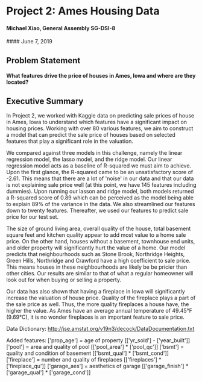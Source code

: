 # Project 2: Ames Housing Data 

#### Michael Xiao, General Assembly SG-DSI-8

#### June 7, 2019

## Problem Statement
#### What features drive the price of houses in Ames, Iowa and where are they located?

## Executive Summary
In Project 2, we worked with Kaggle data on predicting sale prices of house in Ames, Iowa to understand which features have a significant impact on housing prices. Working with over 80 various features, we aim to construct a model that can predict the sale price of houses based on selected features that play a significant role in the valuation. 

We compared against three models in this challenge, namely the linear regression model, the lasso model, and the ridge model. Our linear regression model acts as a baseline of R-squared we must aim to achieve. Upon the first glance, the R-squared came to be an unsatisfactory score of -2.61. This means that there are a lot of 'noise' in our data and that our data is not explaining sale price well (at this point, we have 145 features including dummies). Upon running our lasson and ridge model, both models returned a R-squared score of 0.89 which can be perceived as the model being able to explain 89% of the variance in the data. We also streamlined our features down to twenty features. Thereafter, we used our features to predict sale price for our test set.

The size of ground living area, overall quality of the house, total basement square feet and kitchen quality appear to add most value to a home sale price. On the other hand, houses without a basement, townhouse end units, and older property will significantly hurt the value of a home. Our model predicts that neighbourhoods such as Stone Brook, Northridge Heights, Green Hills, Northridge and Crawford have a high coefficient to sale price. This means houses in these neighbourhoods are likely be be pricier than other cities. Our results are similar to that of what a regular homeowner will look out for when buying or selling a property. 

Our data has also shown that having a fireplace in Iowa will significantly increase the valuation of house price. Quality of the fireplace plays a part of the sale price as well. Thus, the more quality fireplaces a house have, the higher the value. 
As Ames have an average annual temperature of 49.45°F (9.69°C), it is no wonder fireplaces is an important feature to sale price.

Data Dictionary: http://jse.amstat.org/v19n3/decock/DataDocumentation.txt

Added features:
['prop_age'] = age of property [['yr_sold'] - ['year_built']]
['pool'] = area and quality of pool [['pool_area'] * ['pool_qc']]
['bsmt'] = quality and condition of basement [['bsmt_qual'] * ['bsmt_cond']]
['fireplace'] = number and quality of fireplaces [['fireplaces'] * ['fireplace_qu']]
['garage_aes'] = aesthetics of garage [['garage_finish'] * ['garage_qual'] * ['garage_cond']]




